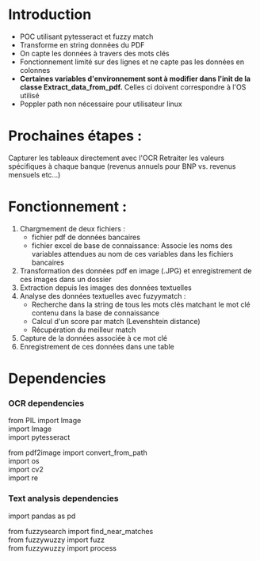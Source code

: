 # Introduction
* POC utilisant pytesseract et fuzzy match 
* Transforme en string  données du PDF
* On capte les données à travers des mots clés
* Fonctionnement limité sur des lignes et ne capte pas les données en colonnes 
* **Certaines variables d'environnement sont à modifier dans l'init de la classe Extract_data_from_pdf.** Celles ci doivent correspondre à l'OS utilisé
* Poppler path non nécessaire pour utilisateur linux  

# Prochaines étapes :
Capturer les tableaux directement avec l'OCR 
Retraiter les valeurs spécifiques à chaque banque (revenus annuels pour BNP vs. revenus mensuels etc...)

# Fonctionnement :
1. Chargmement de deux fichiers : 
    * fichier pdf de données bancaires 
    * fichier excel de base de connaissance: Associe les noms des variables attendues au nom de ces variables dans les fichiers bancaires
2. Transformation des données pdf en image (.JPG) et enregistrement de ces images dans un dossier 
3. Extraction depuis les images des données textuelles 
4. Analyse des données textuelles avec fuzyymatch : 
    * Recherche dans la string de tous les mots clés matchant le mot clé contenu dans la base de connaissance 
    * Calcul d'un score par match (Levenshtein distance) 
    * Récupération du meilleur match 
5. Capture de la données associée à ce mot clé
6. Enregistrement de ces données dans une table 
  

# Dependencies 
### OCR dependencies
from PIL import Image       
import Image         
import pytesseract        

from pdf2image import convert_from_path      
import os      
import cv2      
import re        

### Text analysis dependencies
import pandas as pd      

from fuzzysearch import find_near_matches     
from fuzzywuzzy import fuzz    
from fuzzywuzzy import process     
